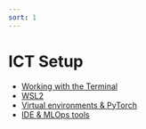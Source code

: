 ```yaml
---
sort: 1
---
```


# ICT Setup 

- [Working with the Terminal](https://adsai.buas.nl/Study%20Content/Robotics%20and%20Reinforcement%20Learning/1.%20Working%20with%20the%20Terminal%20-%20Refresher.html)
- [WSL2](https://adsai.buas.nl/Study%20Content/Robotics%20and%20Reinforcement%20Learning/2.%20Windows%20Subsystem%20for%20Linux%20(WSL2).html)
- [Virtual environments & PyTorch](../../MLOps/BlockB_2022_2023/MLOpsVirtualEnvironments.md)
- [IDE & MLOps tools](../../MLOps/BlockB_2022_2023/MLOpsIDETools.md)
